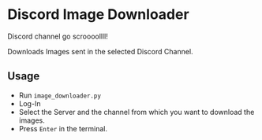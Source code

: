 # Discord Image Downloader
Discord channel go scroooollll!

Downloads Images sent in the selected Discord Channel.

## Usage
- Run `image_downloader.py`
- Log-In
- Select the Server and the channel from which you want to download the images.
- Press `Enter` in the terminal.